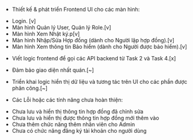 - Thiết kế & phát triển Frontend UI cho các màn hình:
 + Login. [v]
 + Màn hình Quản lý User, Quản lý Role.[v]
 + Màn hình Xem Nhật ký.p[v]
 + Màn hình Nhập/Sửa Hợp đồng (dành cho Người lập hợp đồng).[v]
 + Màn hình Xem thông tin Bảo hiểm (dành cho Người được bảo hiểm).[v]
- Viết logic frontend để gọi các API backend từ Task 2 và Task 4.[x]
- Đảm bảo giao diện nhất quán.[~]
- Triển khai logic hiển thị dữ liệu và tương tác trên UI cho các phần được phân công.[~]


- Các Lỗi hoặc các tính năng chưa hoàn thiện:
 + Chưa lưu và hiển thị thông tin hợp đồng đã chỉnh sửa 
 + Chưa lưu và hiển thị được thông tin hợp đồng mới thêm vào
 + Chưa thêm chức năng thêm nhân viên cho Admin
 + Chưa có chức năng đăng ký tài khoản cho người dùng
